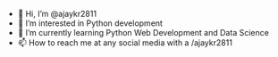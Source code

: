 - 👋 Hi, I’m @ajaykr2811
- 👀 I’m interested in Python development
- 🌱 I’m currently learning Python Web Development and Data Science
- 📫 How to reach me at any social media with a /ajaykr2811

<!---
ajaykr2811/ajaykr2811 is a ✨ special ✨ repository because its `README.md` (this file) appears on your GitHub profile.
You can click the Preview link to take a look at your changes.
--->
